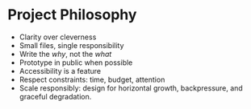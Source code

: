 # Project Philosophy
- Clarity over cleverness
- Small files, single responsibility
- Write the *why*, not the *what*
- Prototype in public when possible
- Accessibility is a feature
- Respect constraints: time, budget, attention
- Scale responsibly: design for horizontal growth, backpressure, and graceful degradation.
